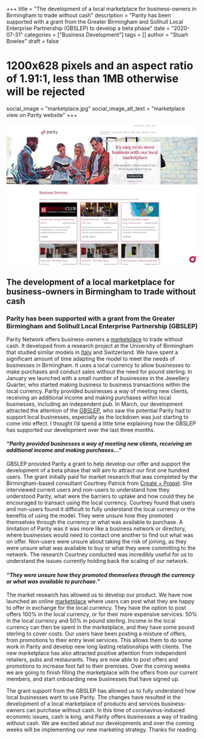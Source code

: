 +++
title = "The development of a local marketplace for business-owners in Birmingham to trade without cash"
description = "Parity has been supported with a grant from the Greater Birmingham and Solihull Local Enterprise Partnership (GBSLEP) to develop a beta phase"
date = "2020-07-31"
categories = ["Business Development"]
tags = []
author = "Stuart Bowles"
draft = false
# 1200x628 pixels and an aspect ratio of 1.91:1, less than 1MB otherwise will be rejected
social_image = "marketplace.jpg"
social_image_alt_text = "marketplace view on Parity website"
+++

![marketplace](marketplace.jpg)

## The development of a local marketplace for business-owners in Birmingham to trade without cash

### Parity has been supported with a grant from the Greater Birmingham and Solihull Local Enterprise Partnership (GBSLEP)

Parity Network offers business-owners a <a href="https://parity.uk/marketplace/" target="_blank">marketplace</a> to trade without cash. It developed from a research project at the University of Birmingham that studied similar models in <a href="https://www.ft.com/content/cf875d9a-5be6-11e5-a28b-50226830d644" target="_blank">Italy</a> and Switzerland. We have spent a significant amount of time adapting the model to meet the needs of businesses in Birmingham. It uses a local currency to allow businesses to make purchases and conduct sales without the need for pound sterling. In January we launched with a small number of businesses in the Jewellery Quarter, who started making business to business transactions within the local currency. Parity provided businesses a way of meeting new clients, receiving an additional income and making purchases within local businesses, including an independent pub. In March, our development attracted the attention of the <a href="https://gbslep.co.uk/" target="_blank">GBSLEP</a>, who saw the potential Parity had to support local businesses, especially as the lockdown was just starting to come into effect. I thought I’d spend a little time explaining how the GBSLEP has supported our development over the last three months.

#### _“Parity provided businesses a way of meeting new clients, receiving an additional income and making purchases…”_ 

GBSLEP provided Parity a grant to help develop our offer and support the development of a beta phase that will aim to attract our first one hundred users. The grant initially paid for market research that was completed by the Birmingham-based consultant Courtney Patrick from <a href="https://www.createandpropel.com/" target="_blank">Create + Propel</a>. She interviewed current users and non-users to understand how they understood Parity, what were the barriers to uptake and how could they be encouraged to transact using the local currency. Courtney found that users and non-users found it difficult to fully understand the local currency or the benefits of using the model. They were unsure how they promoted themselves through the currency or what was available to purchase. A limitation of Parity was it was more like a business network or directory, where businesses would need to contact one another to find out what was on offer. Non-users were unsure about taking the risk of joining, as they were unsure what was available to buy or what they were committing to the network. The research Courtney conducted was incredibly useful for us to understand the issues currently holding back the scaling of our network.

#### _“They were unsure how they promoted themselves through the currency or what was available to purchase.”_

The market research has allowed us to develop our product. We have now launched an online <a href="https://parity.uk/marketplace/" target="_blank">marketplace</a> where users can post what they are happy to offer in exchange for the local currency. They have the option to post offers 100% in the local currency, or for their more expensive services: 50% in the local currency and 50% in pound sterling. Income in the local currency can then be spent in the marketplace, and they have some pound sterling to cover costs. Our users have been posting a mixture of offers, from promotions to their entry level services. This allows them to do some work in Parity and develop new long lasting relationships with clients. The new marketplace has also attracted positive attention from independent retailers, pubs and restaurants. They are now able to post offers and promotions to increase foot fall to their premises. Over the coming weeks we are going to finish filling the marketplace with the offers from our current members, and start onboarding new businesses that have signed up.

The grant support from the GBSLEP has allowed us to fully understand how local businesses want to use Parity. The changes have resulted in the development of a local marketplace of products and services business-owners can purchase without cash. In this time of coronavirus-induced economic issues, cash is king, and Parity offers businesses a way of trading without cash. We are excited about our developments and over the coming weeks will be implementing our new marketing strategy. Thanks for reading.
